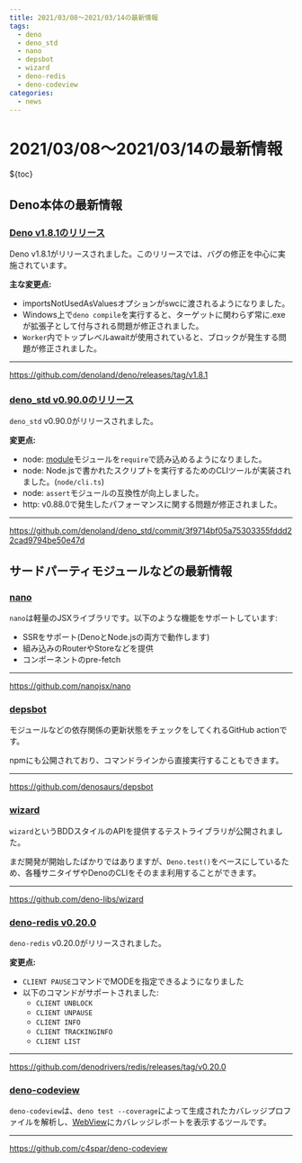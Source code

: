 ```yaml
---
title: 2021/03/08〜2021/03/14の最新情報
tags:
  - deno
  - deno_std
  - nano
  - depsbot
  - wizard
  - deno-redis
  - deno-codeview
categories:
  - news
---
```


# 2021/03/08〜2021/03/14の最新情報

${toc}

## Deno本体の最新情報

### [Deno v1.8.1のリリース](https://github.com/denoland/deno/releases/tag/v1.8.1)

Deno v1.8.1がリリースされました。このリリースでは、バグの修正を中心に実施されています。

**主な変更点:**

- importsNotUsedAsValuesオプションがswcに渡されるようになりました。
- Windows上で`deno compile`を実行すると、ターゲットに関わらず常に.exeが拡張子として付与される問題が修正されました。
- `Worker`内でトップレベルawaitが使用されていると、ブロックが発生する問題が修正されました。

---

https://github.com/denoland/deno/releases/tag/v1.8.1

### [deno_std v0.90.0のリリース](https://github.com/denoland/deno_std/commit/3f9714bf05a75303355fddd22cad9794be50e47d)

`deno_std` v0.90.0がリリースされました。

**変更点:**

- node: [module](https://nodejs.org/api/module.html)モジュールを`require`で読み込めるようになりました。
- node: Node.jsで書かれたスクリプトを実行するためのCLIツールが実装されました。(`node/cli.ts`)
- node: `assert`モジュールの互換性が向上しました。
- http: v0.88.0で発生したパフォーマンスに関する問題が修正されました。

---

https://github.com/denoland/deno_std/commit/3f9714bf05a75303355fddd22cad9794be50e47d

## サードパーティモジュールなどの最新情報

### [nano](https://github.com/nanojsx/nano)

`nano`は軽量のJSXライブラリです。以下のような機能をサポートしています:

* SSRをサポート(DenoとNode.jsの両方で動作します)
* 組み込みのRouterやStoreなどを提供
* コンポーネントのpre-fetch

---

https://github.com/nanojsx/nano

### [depsbot](https://github.com/denosaurs/depsbot)

モジュールなどの依存関係の更新状態をチェックをしてくれるGitHub actionです。

npmにも公開されており、コマンドラインから直接実行することもできます。

---

https://github.com/denosaurs/depsbot

### [wizard](https://github.com/deno-libs/wizard)

`wizard`というBDDスタイルのAPIを提供するテストライブラリが公開されました。

まだ開発が開始したばかりではありますが、`Deno.test()`をベースにしているため、各種サニタイザやDenoのCLIをそのまま利用することができます。

---

https://github.com/deno-libs/wizard

### [deno-redis v0.20.0](https://github.com/denodrivers/redis/releases/tag/v0.20.0)

`deno-redis` v0.20.0がリリースされました。

**変更点:**

* `CLIENT PAUSE`コマンドでMODEを指定できるようになりました
* 以下のコマンドがサポートされました:
  * `CLIENT UNBLOCK`
  * `CLIENT UNPAUSE`
  * `CLIENT INFO`
  * `CLIENT TRACKINGINFO`
  * `CLIENT LIST`

---

https://github.com/denodrivers/redis/releases/tag/v0.20.0

### [deno-codeview](https://github.com/c4spar/deno-codeview)

`deno-codeview`は、`deno test --coverage`によって生成されたカバレッジプロファイルを解析し、[WebView](https://github.com/webview/webview_deno)にカバレッジレポートを表示するツールです。

---

https://github.com/c4spar/deno-codeview
